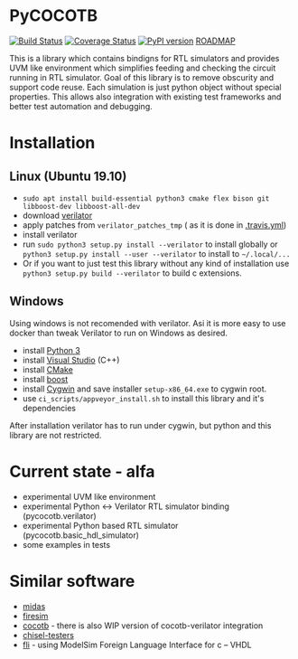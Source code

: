 # PyCOCOTB

[![Build Status](https://travis-ci.org/Nic30/pycocotb.svg?branch=master)](https://travis-ci.org/Nic30/pycocotb)
[![Coverage Status](https://coveralls.io/repos/github/Nic30/pycocotb/badge.svg?branch=master)](https://coveralls.io/github/Nic30/pycocotb?branch=master)
[![PyPI version](https://badge.fury.io/py/pycocotb.svg)](http://badge.fury.io/py/pycocotb)
[ROADMAP](https://drive.google.com/file/d/1zyegLIf7VaBRyb-ED5vgOMmHzW4SRZLp/view?usp=sharing)


This is a library which contains bindigns for RTL simulators and provides UVM like environment which simplifies feeding and checking the circuit running in RTL simulator.
Goal of this library is to remove obscurity and support code reuse. Each simulation is just python object without special properties. This allows also integration with existing test frameworks and better test automation and debugging.


# Installation

## Linux (Ubuntu 19.10)

* `sudo apt install build-essential python3 cmake flex bison git libboost-dev libboost-all-dev`
* download [verilator](https://www.veripool.org/projects/verilator/wiki/Installing)
* apply patches from `verilator_patches_tmp` ( as it is done in [.travis.yml](https://github.com/Nic30/pycocotb/blob/master/.travis.yml#L50))
* install verilator
* run `sudo python3 setup.py install --verilator` to install globally or `python3 setup.py install --user --verilator` to install to `~/.local/...`
* Or if you want to just test this library without any kind of installation use `python3 setup.py build --verilator` to build c extensions.

## Windows

Using windows is not recomended with verilator. Asi it is more easy to use docker than tweak Verilator to run on Windows as desired.

* install [Python 3](https://www.python.org/downloads/)
* install [Visual Studio](https://visualstudio.microsoft.com/thank-you-downloading-visual-studio/?sku=Community&rel=15) (C++)
* install [CMake](https://cmake.org/)
* install [boost](https://www.boost.org/doc/libs/1_69_0/more/getting_started/windows.html)
* install [Cygwin](https://cygwin.com/install.html) and save installer `setup-x86_64.exe` to cygwin root.
* use `ci_scripts/appveyor_install.sh` to install this library and it's dependencies

After installation verilator has to run under cygwin, but python and this library are not restricted.



# Current state - alfa
* experimental UVM like environment
* experimental Python <-> Verilator RTL simulator binding (pycocotb.verilator)
* experimental Python based RTL simulator (pycocotb.basic_hdl_simulator)
* some examples in tests


# Similar software

* [midas](https://github.com/ucb-bar/midas)
* [firesim](https://github.com/firesim/firesim)
* [cocotb](https://github.com/cocotb/cocotb) - there is also WIP version of cocotb-verilator integration
* [chisel-testers](https://github.com/freechipsproject/chisel-testers)
* [fli](https://github.com/andrepool/fli) - using ModelSim Foreign Language Interface for c – VHDL

